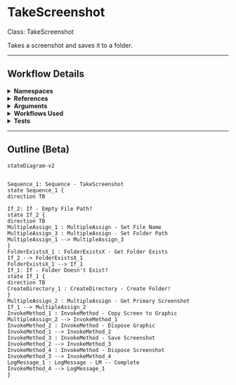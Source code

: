 # TakeScreenshot
Class: TakeScreenshot

Takes a screenshot and saves it to a folder.

<hr />

## Workflow Details
<details>
    <summary>
    <b>Namespaces</b>
    </summary>
    
- GlobalConstantsNamespace
- GlobalVariablesNamespace
- Microsoft.VisualBasic
- Microsoft.VisualBasic.Activities
- System
- System.Activities
- System.Activities.Expressions
- System.Activities.Statements
- System.Activities.Validation
- System.Activities.XamlIntegration
- System.Collections
- System.Collections.Generic
- System.Collections.ObjectModel
- System.Data
- System.Diagnostics
- System.IO
- System.Linq
- System.Net.Mail
- System.Reflection
- System.Text
- System.Windows.Markup
- System.Xml
- System.Xml.Linq
- UiPath.Core
- UiPath.Core.Activities
- UiPath.Platform.ObjectLibrary
- UiPath.Platform.ResourceHandling
- UiPath.Shared.Activities
- System.Drawing
- System.Drawing.Imaging
- System.Windows.Forms
- System.Runtime.Serialization


</details>
<details>
    <summary>
    <b>References</b>
    </summary>

- Microsoft.CSharp
- Microsoft.VisualBasic
- NPOI
- System
- System.Activities
- System.ComponentModel
- System.ComponentModel.TypeConverter
- System.Configuration.ConfigurationManager
- System.Console
- System.Core
- System.Data
- System.Data.Common
- System.Drawing.Common
- System.Drawing.Primitives
- System.IO.FileSystem.AccessControl
- System.IO.FileSystem.DriveInfo
- System.IO.FileSystem.Watcher
- System.IO.Packaging
- System.Linq
- System.Memory
- System.Memory.Data
- System.ObjectModel
- System.Private.CoreLib
- System.Private.DataContractSerialization
- System.Private.ServiceModel
- System.Private.Uri
- System.Reflection.DispatchProxy
- System.Reflection.Metadata
- System.Reflection.TypeExtensions
- System.Runtime.Serialization
- System.Runtime.Serialization.Formatters
- System.Runtime.Serialization.Primitives
- System.Security.Permissions
- System.ServiceModel
- System.ServiceModel.Activities
- System.Windows.Forms
- System.Windows.Forms.Primitives
- System.Xaml
- System.Xml
- System.Xml.Linq
- UiPath.Excel.Activities
- UiPath.Mail.Activities
- UiPath.Platform
- UiPath.Studio.Constants
- UiPath.System.Activities
- UiPath.System.Activities.Design
- UiPath.System.Activities.ViewModels
- UiPath.Testing.Activities
- UiPath.Workflow


</details>
<details>
    <summary>
    <b>Arguments</b>
    </summary>
    | Name | Direction | Type | Description |
|  --- | --- | --- | ---  |
| in_FolderPath | InArgument | x:String | The path to the folder to save screenshots to. |
| io_FilePath | InOutArgument | x:String | If specified, overrides the folder path and uses this path for the file name. Otherwise, it just outputs the full path to the screenshot. |

    
</details>
<details>
    <summary>
    <b>Workflows Used</b>
    </summary>



    
</details>
<details>
    <summary>
    <b>Tests</b>
    </summary>

- C:\Users\eyash\Documents\UiPath\LazyFramework\Tests\Utility\TakeScreenshot\TakeScreenshotNoPath.xaml
- C:\Users\eyash\Documents\UiPath\LazyFramework\Tests\Utility\TakeScreenshot\TakeScreenshotPath.xaml

    
</details>

<hr />

## Outline (Beta)

```mermaid
stateDiagram-v2


Sequence_1: Sequence - TakeScreenshot
state Sequence_1 {
direction TB

If_2: If - Empty File Path?
state If_2 {
direction TB
MultipleAssign_1 : MultipleAssign - Set File Name
MultipleAssign_3 : MultipleAssign - Set Folder Path
MultipleAssign_1 --> MultipleAssign_3
}
FolderExistsX_1 : FolderExistsX - Get Folder Exists
If_2 --> FolderExistsX_1
FolderExistsX_1 --> If_1
If_1: If - Folder Doesn't Exist?
state If_1 {
direction TB
CreateDirectory_1 : CreateDirectory - Create Folder!
}
MultipleAssign_2 : MultipleAssign - Get Primary Screenshot
If_1 --> MultipleAssign_2
InvokeMethod_1 : InvokeMethod - Copy Screen to Graphic
MultipleAssign_2 --> InvokeMethod_1
InvokeMethod_2 : InvokeMethod - Dispose Graphic
InvokeMethod_1 --> InvokeMethod_2
InvokeMethod_3 : InvokeMethod - Save Screenshot
InvokeMethod_2 --> InvokeMethod_3
InvokeMethod_4 : InvokeMethod - Dispose Screenshot
InvokeMethod_3 --> InvokeMethod_4
LogMessage_1 : LogMessage - LM -- Complete
InvokeMethod_4 --> LogMessage_1
}
```